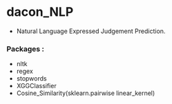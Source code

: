 # dacon_NLP

- Natural Language Expressed Judgement Prediction.

### Packages :
- nltk
- regex
- stopwords
- XGGClassifier
- Cosine_Similarity(sklearn.pairwise linear_kernel)
